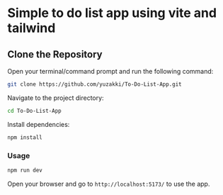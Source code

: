 # Simple to do list app using vite and tailwind

## Clone the Repository

Open your terminal/command prompt and run the following command:

```bash
git clone https://github.com/yuzakki/To-Do-List-App.git

```

Navigate to the project directory:

```bash
cd To-Do-List-App
```

Install dependencies: 

```bash
npm install
```

### Usage

```bash
npm run dev
```

Open your browser and go to `http://localhost:5173/` to use the app.
